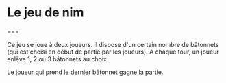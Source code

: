 # Le jeu de nim
===

Ce jeu se joue à deux joueurs. Il dispose d'un certain nombre de bâtonnets (qui est choisi en début de partie par les joueurs). A chaque tour, un joueur enlève 1, 2 ou 3 bâtonnets au choix. 

Le joueur qui prend le dernier bâtonnet gagne la partie.

